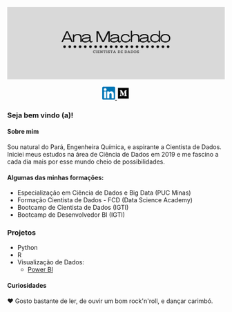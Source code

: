 ![Capa](card.png)
<p align=center> 
  <a href = "https://www.linkedin.com/in/ana-paula-machado-005/"><img src="linkedin.png" width = 30px> </a> 
  <a href = "https://medium.com/@vieirapmachado"><img src="medium.png" width = 30px> </a> 
</p>

### Seja bem vindo (a)!
#### Sobre mim
Sou natural do Pará, Engenheira Química, e aspirante a Cientista de Dados. <br>
Iniciei meus estudos na área de Ciência de Dados em 2019 e me fascino a cada dia mais por esse mundo cheio de possibilidades. <br>

#### Algumas das minhas formações:

- Especialização em Ciência de Dados e Big Data (PUC Minas)
- Formação Cientista de Dados - FCD (Data Science Academy)
- Bootcamp de Cientista de Dados (IGTI)
- Bootcamp de Desenvolvedor BI (IGTI)

### Projetos
- Python
- R
- Visualização de Dados:
  - [Power BI](https://github.com/avmachado/Dashboards-Power-BI)

#### Curiosidades
:heart: Gosto bastante de ler, de ouvir um bom rock'n'roll, e dançar carimbó.
